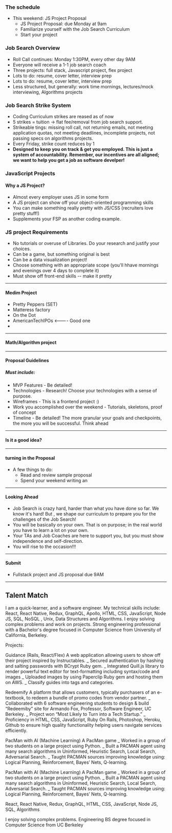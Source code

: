 ### The schedule
- This weekend: JS Project Proposal
  - JS Project Proposal: due Monday at 9am
  - Familiarize yourself with the Job Search Curriculum
  - Start your project

### Job Search Overview
- Roll Call continues: Monday 1:30PM, every other day 9AM
- Everyone will receive a 1-1 job search coach
- Three projects: full stack, Javascript project, flex project
- Lots to do: resume, cover letter, interview prep
- Lots to do: resume, cover letter, interview prep
- Less structured, but generally: work time mornings, lectures/mock interviewing, Algorithms projects

### Job Search Strike System
- Coding Curriculum strikes are reased as of now
- 5 strikes = tuition -> flat fee/removal from job search support.
- Strikeable tings: missing roll call, not returning emails, not meeting application quotas, not meeting deadlines, incomplete projects, not passing specs on algorithms projects.
- Every Friday, strike count reduces by 1
- **Designed to keep you on track & get you employed. This is just a system of accountability. Remember, our incentives are all aligned; we want to help you get a job as software develper!**


### JavaScript Projects

#### Why a JS Project?
- Almost every employer uses JS in some form
- A JS project can show off your object-oriented programming skills
- You can make something really pretty with JS/CSS (recruiters love pretty stuff!)
- Supplements your FSP as another coding example.


### JS project Requirements
- No tutorials or overuse of Libraries. Do your research and justify your choices.
- Can be a game, but something original is best
- Can be a data visualization project!
- Choose something with an appropriate scope (you'll hhave mornings and evenings over 4 days to complete it)
- Must show off front-end skills -- make it pretty


-----

#### Medim Project
- Pretty Peppers (SET)
- Matteress factory
- On the Dot
- AmericanTechIPOs  <---- Good one
-


--------
#### Math/Algorithm project



---------
#### Proposal Guidelines
##### Must include:
- MVP Features - Be detailed!
- Technologies - Research! Choose your technologies with a sense of purpose.
- Wireframes - This is a frontend project :)
- Work you accomplished over the weekend - Tutorials, skeletons, proof of concept
- Timeline - Be detailed! The more granular your goals and checkpoints, the more you will be successful. Think ahead


------
#### Is it a good idea?

-------

#### turning in the Proposal
- A few things to do:
  - Read and review sample proposal
  - Spend your weekend writing an


-----
#### Looking Ahead
- Job Search is crazy hard, harder than what you have done so far. We know it's hard! But , we shape our curriculum to prepare you for the challenges of the Job Search!
- You will be basically on your own. That is on purpose; in the real world you have to learn a lot on your own.
- Your TAs and Job Coaches are here to support you, but you must show independence and self-direction.
- You will rise to the occasion!!!


-----

#### Submit
- Fullstack project and JS proposal due 9AM

-----
## Talent Match


I am a quick-learner, and a software engineer. My technical skills include: React, React Native, Redux, GraphQL, Apollo, HTML, CSS, JavaScript, Node JS, SQL, NoSQL , Unix, Data Structures and Algorithms. I enjoy solving complex problems and work on projects. Strong engineering professional with a Bachelor's degree focused in Computer Science from University of California, Berkeley.

Projects:

Guidance (Rails, React/Flex)
A web application allowing users to show off their project inspired by Instructables.
_ Secured authentication by hashing and salting passwords with BCrypt Ruby gem.
_ Integrated Quill.js library to render powerful text editor for text-formatting including syntax/code and images
_ Uploaded images by using Paperclip Ruby gem and hosting them on AWS.
_ Classify guides into tags and categories.

Redeemify
A platform that allows customers, typically purchasers of an e-textbook, to redeem a bundle of promo codes from vendor partner.
_ Collaborated with 6 software engineering students to design &amp; build “Redeemiby” site for Armando Fox, Professor, Software Engineer, UC Berkeley.
_ Project won “Most Likely to Turn into a Tech Startup.”
_ Proficiency in HTML, CSS, JavaScript, Ruby On Rails, Photoshop, Heroku, Github to ensure high quality functionality helping users navigate services efficiently.

PacMan with AI (Machine Learning)
A PacMan game
_ Worked in a group of two students on a large project using Python.
_ Built a PACMAN agent using many search algorithms in Uninformed, Heuristic Search, Local Search, Adversarial Search.
_ Taught PACMAN sources improving knowledge using: Logical Planning, Reinforcement,
Bayes’ Nets, Q-learning.

PacMan with AI (Machine Learning)
A PacMan game
_ Worked in a group of two students on a large project using Python.
_ Built a PACMAN agent using many search algorithms in Uninformed, Heuristic Search, Local Search, Adversarial Search.
_ Taught PACMAN sources improving knowledge using: Logical Planning, Reinforcement,
Bayes’ Nets, Q-learning.




React, React Native, Redux, GraphQL, HTML, CSS, JavaScript, Node JS, SQL, Algorithms

I enjoy solving complex problems. Engineering BS degree focused in Computer Science from UC Berkeley
